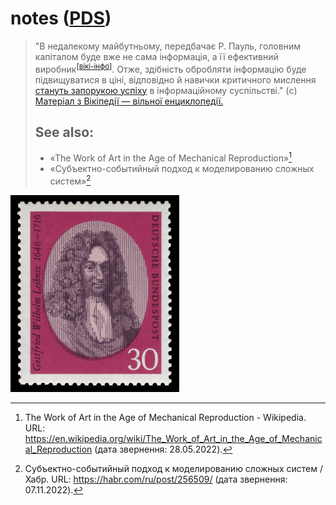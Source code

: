 # notes ([PDS](https://uk.wikipedia.org/wiki/PDS))
> "В недалекому майбутньому, передбачає Р. Пауль, головним капіталом буде вже не сама інформація, а її ефективний виробник<sup>[\[вікі-інфо\]](https://uk.wikipedia.org/wiki/%D0%9B%D1%8E%D0%B4%D1%81%D1%8C%D0%BA%D0%B8%D0%B9_%D0%BA%D0%B0%D0%BF%D1%96%D1%82%D0%B0%D0%BB)</sup>. Отже, здібність обробляти інформацію буде підвищуватися в ціні, відповідно й навички критичного мислення [стануть запорукою успіху](https://uk.wikipedia.org/wiki/%D0%9A%D0%BB%D1%8E%D1%87%D0%BE%D0%B2%D1%96_%D0%BF%D0%BE%D0%BA%D0%B0%D0%B7%D0%BD%D0%B8%D0%BA%D0%B8_%D0%B5%D1%84%D0%B5%D0%BA%D1%82%D0%B8%D0%B2%D0%BD%D0%BE%D1%81%D1%82%D1%96) в інформаційному суспільстві." (c) [Матеріал з Вікіпедії — вільної енциклопедії.](https://uk.wikipedia.org/wiki/%D0%9A%D1%80%D0%B8%D1%82%D0%B8%D1%87%D0%BD%D0%B5_%D0%BC%D0%B8%D1%81%D0%BB%D0%B5%D0%BD%D0%BD%D1%8F)
> ## See also:
> + «The Work of Art in the Age of Mechanical Reproduction»[^1]
> + «Субъектно-событийный подход к моделированию сложных систем»[^2]
> [^1]: The Work of Art in the Age of Mechanical Reproduction - Wikipedia. URL: https://en.wikipedia.org/wiki/The_Work_of_Art_in_the_Age_of_Mechanical_Reproduction (дата звернення: 28.05.2022). 
> [^2]: Субъектно-событийный подход к моделированию сложных систем / Хабр. URL: https://habr.com/ru/post/256509/ (дата звернення: 07.11.2022).


<img alt="https://pin.it/2SjbDjx" title="Gottfried Wilhelm Leibniz. «Alphabet of human thought» idea author." src="https://raw.githubusercontent.com/nazar-chepliaka/notes/master/imgs/DBP_1966_518_Gottfried_Wilhelm_Leibniz.jpg" width="270"> 
